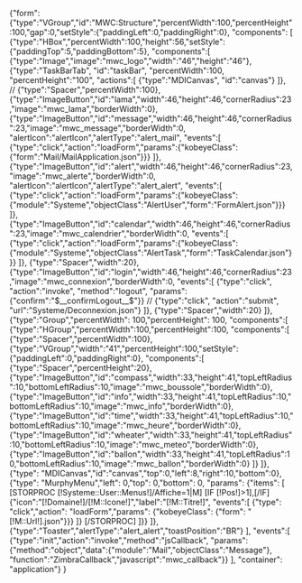{"form": {"type":"VGroup","id":"MWC:Structure","percentWidth":100,"percentHeight":100,"gap":0,"setStyle":{"paddingLeft":0,"paddingRight":0},
"components": [
	{"type":"HBox","percentWidth":100,"height":56,"setStyle":{"paddingTop":5,"paddingBottom":5},
	"components":[
		{"type":"Image","image":"mwc_logo","width":"46","height":"46"},
		{"type":"TaskBarTab", "id":"taskBar", "percentWidth":100, "percentHeight":"100", "actions":[
			{"type":"MDICanvas", "id":"canvas"}
		]},
//		{"type":"Spacer","percentWidth":100},
		{"type":"ImageButton","id":"lama","width":46,"height":46,"cornerRadius":23,"image":"mwc_lama","borderWidth":0},
		{"type":"ImageButton","id":"message","width":46,"height":46,"cornerRadius":23,"image":"mwc_message","borderWidth":0,
		"alertIcon":"alertIcon","alertType":"alert_mail",
		"events":[
			{"type":"click","action":"loadForm","params":{"kobeyeClass":{"form":"Mail/MailApplication.json"}}}
		]},
		{"type":"ImageButton","id":"alert","width":46,"height":46,"cornerRadius":23,"image":"mwc_alerte","borderWidth":0,
		"alertIcon":"alertIcon","alertType":"alert_alert",
		"events":[
			{"type":"click","action":"loadForm","params":{"kobeyeClass":{"module":"Systeme","objectClass":"AlertUser","form":"FormAlert.json"}}}
		]},
		{"type":"ImageButton","id":"calendar","width":46,"height":46,"cornerRadius":23,"image":"mwc_calendrier","borderWidth":0,
		"events":[
			{"type":"click","action":"loadForm","params":{"kobeyeClass":{"module":"Systeme","objectClass":"AlertTask","form":"TaskCalendar.json"}}}
		]},
		{"type":"Spacer","width":20},
		{"type":"ImageButton","id":"login","width":46,"height":46,"cornerRadius":23,"image":"mwc_connexion","borderWidth":0,
		"events":[
			{"type":"click", "action":"invoke", "method":"logout", "params":{"confirm":"$__confirmLogout__$"}}
//			{"type":"click", "action":"submit", "url":"Systeme/Deconnexion.json"}
		]},
		{"type":"Spacer","width":20}
	]},
	{"type":"Group","percentWidth": 100,"percentHeight": 100,
	"components":[
		{"type":"HGroup","percentWidth":100,"percentHeight":100,
		"components":[
			{"type":"Spacer","percentWidth":100},
			{"type":"VGroup","width":"41","percentHeight":100,"setStyle":{"paddingLeft":0,"paddingRight":0},
			"components":[
				{"type":"Spacer","percentHeight":20},
				{"type":"ImageButton","id":"compass","width":33,"height":41,"topLeftRadius":10,"bottomLeftRadius":10,"image":"mwc_boussole","borderWidth":0},
				{"type":"ImageButton","id":"info","width":33,"height":41,"topLeftRadius":10,"bottomLeftRadius":10,"image":"mwc_info","borderWidth":0},
				{"type":"ImageButton","id":"time","width":33,"height":41,"topLeftRadius":10,"bottomLeftRadius":10,"image":"mwc_heure","borderWidth":0},
				{"type":"ImageButton","id":"wheater","width":33,"height":41,"topLeftRadius":10,"bottomLeftRadius":10,"image":"mwc_meteo","borderWidth":0},
				{"type":"ImageButton","id":"ballon","width":33,"height":41,"topLeftRadius":10,"bottomLeftRadius":10,"image":"mwc_ballon","borderWidth":0}
			]}
		]},		
		{"type": "MDICanvas","id":"canvas","top":0,"left":8,"right":10,"bottom":0},
		{"type": "MurphyMenu","left": 0,"top": 0,"bottom": 0,
		"params": {"items": [
			[STORPROC [!Systeme::User::Menus!]/Affiche=1|M]
				[IF [!Pos!]>1],[/IF]
				{"icon":"[!Domaine!]/[!M::Icone!]","label":"[!M::Titre!]",
				"events":[
					{"type": "click","action": "loadForm","params": {"kobeyeClass": {"form": "[!M::Url!].json"}}}
				]}
			[/STORPROC]
		]}}
	]},
	{"type":"Toaster","alertType":"alert_alert","toastPosition":"BR"}
],
"events":[
	{"type":"init","action":"invoke","method":"jsCallback",	"params":{"method":"object","data":{"module":"Mail","objectClass":"Message"},
	"function":"ZimbraCallback","javascript":"mwc_callback"}}
],
"container": "application"}
}



